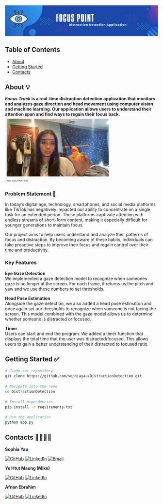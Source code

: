 ![Header](./banner.jpg)

## Table of Contents
* [About](#about-)
* [Getting Started](#getting-started-)
* [Contacts](#contacts-)

## About 💡
**_Focus Track_ is a real-time distraction detection application that monitors and analyzes gaze direction and head movement using computer vision and machine learning. Our application allows users to understand their attention span and find ways to regain their focus back.**  
<img src="./demo.gif" width="350" />

### Problem Statement 🎯
In today’s digital age, technology, smartphones, and social media platforms like TikTok has negatively impacted our ability to concentrate on a single task for an extended period. These platforms captivate attention with endless streams of short-form content, making it especially difficult for younger generations to maintain focus.  
  
Our project aims to help users understand and analyze their patterns of focus and distraction. By becoming aware of these habits, individuals can take proactive steps to improve their focus and regain control over their time and productivity.

### Key Features
**Eye Gaze Detection**  
We implemented a gaze detection model to recognize when someones gaze is no longer at the screen. For each frame, it returns us the pitch and yaw and we use these numbers to set thresholds.

**Head Pose Estimation**  
Alongside the gaze detection, we also added a head pose estimation and once again set our thresholds to recognize when someone is not facing the screen. This model combined with the gaze model allows us to determine whether someone is distracted or focused.

**Timer**  
Users can start and end the program. We added a timer function that displays the total time that the user was distracted/focused. This allows users to gain a better understanding of their distracted to focused ratio. 

## Getting Started ✅
```bash
# Clone our repository
git clone https://github.com/sophiayau/DistractionDetection.git

# Navigate into the repo
cd DistractionDetection

# Install dependencies
pip install -r requirements.txt

# Run the application
python app.py
```


## Contacts 👩‍💻👨‍💻
**Sophia Yau**  
  
[![GitHub](https://img.shields.io/badge/GitHub-100000?style=for-the-badge&logo=github&logoColor=white)](https://github.com/sophiayau)
[![LinkedIn](https://img.shields.io/badge/LinkedIn-0077B5?style=for-the-badge&logo=linkedin&logoColor=white)](https://www.linkedin.com/in/sophiayau/)
[![Email](	https://img.shields.io/badge/Gmail-D14836?style=for-the-badge&logo=gmail&logoColor=white)](https://mail.google.com/mail/?view=cm&fs=1&to=sophiayau888@gmail.com)


**Ye Htut Maung (Mike)**  
  
[![GitHub](https://img.shields.io/badge/GitHub-100000?style=for-the-badge&logo=github&logoColor=white)](https://github.com/ye-htut-maung)
[![LinkedIn](https://img.shields.io/badge/LinkedIn-0077B5?style=for-the-badge&logo=linkedin&logoColor=white)](https://www.linkedin.com/in/ye-htut-maung/)  
  
**Afnan Ebrahim**  

[![GitHub](https://img.shields.io/badge/GitHub-100000?style=for-the-badge&logo=github&logoColor=white)](https://github.com/Afnan214)
[![LinkedIn](https://img.shields.io/badge/LinkedIn-0077B5?style=for-the-badge&logo=linkedin&logoColor=white)](https://www.linkedin.com/in/afnan214/)  


